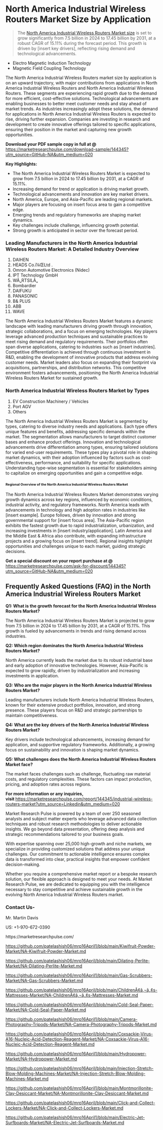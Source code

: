 <h1>North America Industrial Wireless Routers Market&nbsp;Size by Application</h1><blockquote><p>The <a href="https://marketresearchpulse.com/download-sample/144345?utm_source=GitHub-NA&amp;utm_medium=020">North America Industrial Wireless Routers Market size</a> is set to grow significantly from 7.5 billion in 2024 to 17.45 billion by 2031, at a robust CAGR of 15.11% during the forecast period. This growth is driven by [insert key drivers], reflecting rising demand and technological advancements.</p></blockquote><ul><li>Electro Magnetic Induction Technology<li> Magnetic Field Coupling Technology</li></ul><p>The North America Industrial Wireless Routers market size by application is on an upward trajectory, with major contributions from applications in North America Industrial Wireless Routers and North America Industrial Wireless Routers. These segments are experiencing rapid growth due to the demand for more efficient, cost-effective solutions. Technological advancements are enabling businesses to better meet customer needs and stay ahead of market trends. As industries increasingly adopt these solutions, the demand for applications in North America Industrial Wireless Routers is expected to rise, driving further expansion. Companies are investing in research and development to create innovative offerings tailored to specific applications, ensuring their position in the market and capturing new growth opportunities.</p><p><strong>Download your PDF sample copy in full at @ </strong><a href="https://marketresearchpulse.com/download-sample/144345?utm_source=GitHub-NA&amp;utm_medium=020">https://marketresearchpulse.com/download-sample/144345?utm_source=GitHub-NA&amp;utm_medium=020</a></p><p><strong>Key Highlights: </strong></p><ul><li>The North America Industrial Wireless Routers Market is expected to grow from 7.5 billion in 2024 to 17.45 billion by 2031, at a CAGR of 15.11%.</li><li>Increasing demand for trend or application is driving market growth.</li><li>Technological advancements and innovation are key market drivers.</li><li>North America, Europe, and Asia-Pacific are leading regional markets.</li><li>Major players are focusing on insert focus area to gain a competitive edge.</li><li>Emerging trends and regulatory frameworks are shaping market dynamics.</li><li>Key challenges include challenge, influencing growth potential.</li><li>Strong growth is anticipated in sector over the forecast period.</li></ul><h3>Leading Manufacturers in the North America Industrial Wireless Routers Market: A Detailed Industry Overview</h3><ol><li>DAIHEN</li><li>HEADS Co.ï¼ŒLtd .</li><li>Omron Automotive Electronics (Nidec)</li><li>IPT Technology GmbH</li><li>WÃ„RTSILÃ„</li><li>Bombardier</li><li>DAIFUKU</li><li>PANASONIC</li><li>B& PLUS</li><li>ABB</li><li>WAVE</li></ol><div class="flex max-w-full flex-col flex-grow"><div class="min-h-8 text-message flex w-full flex-col items-end gap-2 whitespace-normal break-words [.text-message+&amp;]:mt-5" dir="auto" data-message-author-role="assistant" data-message-id="fd8432e4-4910-450d-b182-61b7bfb0a01f" data-message-model-slug="gpt-4o"><div class="flex w-full flex-col gap-1 empty:hidden first:pt-[3px]"><div class="markdown prose w-full break-words dark:prose-invert light"><p>The North America Industrial Wireless Routers Market features a dynamic landscape with leading manufacturers driving growth through innovation, strategic collaborations, and a focus on emerging technologies. Key players leverage advanced production techniques and sustainable practices to meet rising demand and regulatory requirements. Their portfolios often span diverse applications, catering to industries such as [insert industries]. Competitive differentiation is achieved through continuous investment in R&amp;D, enabling the development of innovative products that address evolving customer needs. Market leaders also focus on expanding their footprint via acquisitions, partnerships, and distribution networks. This competitive environment fosters advancements, positioning the North America Industrial Wireless Routers Market for sustained growth.</p></div></div></div></div><h3>North America Industrial Wireless Routers Market by Types</h3><ol><li>EV Construction Machinery / Vehicles<li> Port AGV<li> Others</li></ol><div class="flex max-w-full flex-col flex-grow"><div class="min-h-8 text-message flex w-full flex-col items-end gap-2 whitespace-normal break-words [.text-message+&amp;]:mt-5" dir="auto" data-message-author-role="assistant" data-message-id="084470be-0bb7-4664-bddf-5156b4f41249" data-message-model-slug="gpt-4o-mini"><div class="flex w-full flex-col gap-1 empty:hidden first:pt-[3px]"><div class="markdown prose w-full break-words dark:prose-invert light"><p>The North America Industrial Wireless Routers Market is segmented by types, catering to diverse industry needs and applications. Each type offers unique features and benefits, addressing specific demands within the market. The segmentation allows manufacturers to target distinct customer bases and enhance product offerings. Innovation and technological advancements drive differentiation among types, ensuring tailored solutions for varied end-user requirements. These types play a pivotal role in shaping market dynamics, with their adoption influenced by factors such as cost-effectiveness, performance, and suitability for specific applications. Understanding type-wise segmentation is essential for stakeholders aiming to capitalize on emerging opportunities and gain a competitive edge.</p></div></div></div></div><h3><span style="font-size: 11px;">Regional Overview of the North America Industrial Wireless Routers Market</span></h3><div class="flex max-w-full flex-col flex-grow"><div class="min-h-8 text-message flex w-full flex-col items-end gap-2 whitespace-normal break-words [.text-message+&amp;]:mt-5" dir="auto" data-message-author-role="assistant" data-message-id="e9038762-ce64-4e30-91c9-9bd413514231" data-message-model-slug="gpt-4o-mini"><div class="flex w-full flex-col gap-1 empty:hidden first:pt-[3px]"><div class="markdown prose w-full break-words dark:prose-invert light"><p>The North America Industrial Wireless Routers Market demonstrates varying growth dynamics across key regions, influenced by economic conditions, industrial activity, and regulatory frameworks. North America leads with advancements in technology and high adoption rates in industries like [insert example]. Europe follows, driven by innovation and strong governmental support for [insert focus area]. The Asia-Pacific region exhibits the fastest growth due to rapid industrialization, urbanization, and increasing investments in [insert industry/application]. Latin America and the Middle East &amp; Africa also contribute, with expanding infrastructure projects and a growing focus on [insert trend]. Regional insights highlight opportunities and challenges unique to each market, guiding strategic decisions.</p></div></div></div></div><p><strong>Get a special discount on your report purchase at @ </strong><a href="https://marketresearchpulse.com/ask-for-discount/144345?utm_source=GitHub-NA&amp;utm_medium=020">https://marketresearchpulse.com/ask-for-discount/144345?utm_source=GitHub-NA&amp;utm_medium=020</a></p><h2>Frequently Asked Questions (FAQ) in the North America Industrial Wireless Routers Market</h2><p><strong>Q1: What is the growth forecast for the North America Industrial Wireless Routers Market?</strong></p><p>The North America Industrial Wireless Routers Market is projected to grow from 7.5 billion in 2024 to 17.45 billion by 2031, at a CAGR of 15.11%. This growth is fueled by advancements in trends and rising demand across industries.</p><p><strong>Q2: Which region dominates the North America Industrial Wireless Routers Market?</strong></p><p>North America currently leads the market due to its robust industrial base and early adoption of innovative technologies. However, Asia-Pacific is expected to grow rapidly, driven by industrialization and increasing investments in application.</p><p><strong>Q3: Who are the major players in the North America Industrial Wireless Routers Market?</strong></p><p>Leading manufacturers include North America Industrial Wireless Routers, known for their extensive product portfolios, innovation, and strong presence. These players focus on R&amp;D and strategic partnerships to maintain competitiveness.</p><p><strong>Q4: What are the key drivers of the North America Industrial Wireless Routers Market?</strong></p><p>Key drivers include technological advancements, increasing demand for application, and supportive regulatory frameworks. Additionally, a growing focus on sustainability and innovation is shaping market dynamics.</p><p><strong>Q5: What challenges does the North America Industrial Wireless Routers Market face?</strong></p><p>The market faces challenges such as challenge, fluctuating raw material costs, and regulatory complexities. These factors can impact production, pricing, and adoption rates across regions.</p><p><strong>For more information or any inquiries, visit&nbsp;</strong><a href="https://marketresearchpulse.com/report/144345/industrial-wireless-routers-market?utm_source=Linkedin&utm_medium=020">https://marketresearchpulse.com/report/144345/industrial-wireless-routers-market?utm_source=Linkedin&utm_medium=020</a></p><p>Market Research Pulse is powered by a team of over 250 seasoned analysts and subject matter experts who leverage advanced data collection techniques and robust research methodologies to deliver actionable insights. We go beyond data presentation, offering deep analysis and strategic recommendations tailored to your business goals.</p><p>With expertise spanning over 25,000 high-growth and niche markets, we specialize in providing customized solutions that address your unique challenges. Our commitment to actionable intelligence ensures complex data is transformed into clear, practical insights that empower confident decision-making.</p><p>Whether you require a comprehensive market report or a bespoke research solution, our flexible approach is designed to meet your needs. At Market Research Pulse, we are dedicated to equipping you with the intelligence necessary to stay competitive and achieve sustainable growth in the evolving North America Industrial Wireless Routers market.</p><h3><strong>Contact Us-</strong></h3><p>Mr. Martin Davis</p><p>US: +1-970-672-0390</p><p>https://marketresearchpulse.com/</p><p><a href="https://github.com/patelashish06/mrp16April1/blob/main/Kiwifruit-Powder-Market/NA-Kiwifruit-Powder-Market.md">https://github.com/patelashish06/mrp16April1/blob/main/Kiwifruit-Powder-Market/NA-Kiwifruit-Powder-Market.md</a></p><p><a href="https://github.com/patelashish06/mrp16April/blob/main/Dilating-Perlite-Market/NA-Dilating-Perlite-Market.md">https://github.com/patelashish06/mrp16April/blob/main/Dilating-Perlite-Market/NA-Dilating-Perlite-Market.md</a></p><p><a href="https://github.com/patelashish06/mrp16April1/blob/main/Gas-Scrubbers-Market/NA-Gas-Scrubbers-Market.md">https://github.com/patelashish06/mrp16April1/blob/main/Gas-Scrubbers-Market/NA-Gas-Scrubbers-Market.md</a></p><p><a href="https://github.com/patelashish06/mrp16April/blob/main/ChildrenÃ¢â‚¬â„¢s-Mattresses-Market/NA-ChildrenÃ¢â‚¬â„¢s-Mattresses-Market.md">https://github.com/patelashish06/mrp16April/blob/main/ChildrenÃ¢â‚¬â„¢s-Mattresses-Market/NA-ChildrenÃ¢â‚¬â„¢s-Mattresses-Market.md</a></p><p><a href="https://github.com/patelashish06/mrp16April/blob/main/Cold-Seal-Paper-Market/NA-Cold-Seal-Paper-Market.md">https://github.com/patelashish06/mrp16April/blob/main/Cold-Seal-Paper-Market/NA-Cold-Seal-Paper-Market.md</a></p><p><a href="https://github.com/patelashish06/mrp16April1/blob/main/Camera-Photography-Tripods-Market/NA-Camera-Photography-Tripods-Market.md">https://github.com/patelashish06/mrp16April1/blob/main/Camera-Photography-Tripods-Market/NA-Camera-Photography-Tripods-Market.md</a></p><p><a href="https://github.com/patelashish06/mrp16April/blob/main/Coxsackie-Virus-A16-Nucleic-Acid-Detection-Reagent-Market/NA-Coxsackie-Virus-A16-Nucleic-Acid-Detection-Reagent-Market.md">https://github.com/patelashish06/mrp16April/blob/main/Coxsackie-Virus-A16-Nucleic-Acid-Detection-Reagent-Market/NA-Coxsackie-Virus-A16-Nucleic-Acid-Detection-Reagent-Market.md</a></p><p><a href="https://github.com/patelashish06/mrp16April1/blob/main/Hydropower-Market/NA-Hydropower-Market.md">https://github.com/patelashish06/mrp16April1/blob/main/Hydropower-Market/NA-Hydropower-Market.md</a></p><p><a href="https://github.com/patelashish06/mrp16April/blob/main/Injection-Stretch-Blow-Molding-Machines-Market/NA-Injection-Stretch-Blow-Molding-Machines-Market.md">https://github.com/patelashish06/mrp16April/blob/main/Injection-Stretch-Blow-Molding-Machines-Market/NA-Injection-Stretch-Blow-Molding-Machines-Market.md</a></p><p><a href="https://github.com/patelashish06/mrp16April1/blob/main/Montmorillonite-Clay-Desiccant-Market/NA-Montmorillonite-Clay-Desiccant-Market.md">https://github.com/patelashish06/mrp16April1/blob/main/Montmorillonite-Clay-Desiccant-Market/NA-Montmorillonite-Clay-Desiccant-Market.md</a></p><p><a href="https://github.com/patelashish06/mrp16April/blob/main/Click-and-Collect-Lockers-Market/NA-Click-and-Collect-Lockers-Market.md">https://github.com/patelashish06/mrp16April/blob/main/Click-and-Collect-Lockers-Market/NA-Click-and-Collect-Lockers-Market.md</a></p><p><a href="https://github.com/patelashish06/mrp16April1/blob/main/Electric-Jet-Surfboards-Market/NA-Electric-Jet-Surfboards-Market.md">https://github.com/patelashish06/mrp16April1/blob/main/Electric-Jet-Surfboards-Market/NA-Electric-Jet-Surfboards-Market.md</a></p>